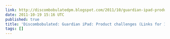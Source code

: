 ```yaml
---
link: http://discombobulatedpm.blogspot.com/2011/10/guardian-ipad-product-challenges.html
date: 2011-10-19 15:16 UTC
published: true
title: 'Discombobulated: Guardian iPad: Product challenges (Links for 16 October 2011)'
tags: []
---
```



